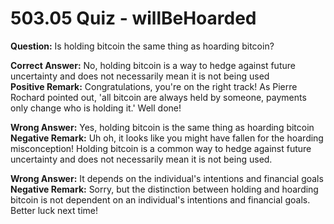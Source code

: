 # 503.05 Quiz - willBeHoarded

**Question:** Is holding bitcoin the same thing as hoarding bitcoin?

**Correct Answer:** No, holding bitcoin is a way to hedge against future uncertainty and does not necessarily mean it is not being used\
**Positive Remark:** Congratulations, you're on the right track! As Pierre Rochard pointed out, 'all bitcoin are always held by someone, payments only change who is holding it.' Well done!

**Wrong Answer:** Yes, holding bitcoin is the same thing as hoarding bitcoin\
**Negative Remark:** Uh oh, it looks like you might have fallen for the hoarding misconception! Holding bitcoin is a common way to hedge against future uncertainty and does not necessarily mean it is not being used.

**Wrong Answer:** It depends on the individual's intentions and financial goals\
**Negative Remark:** Sorry, but the distinction between holding and hoarding bitcoin is not dependent on an individual's intentions and financial goals. Better luck next time!
